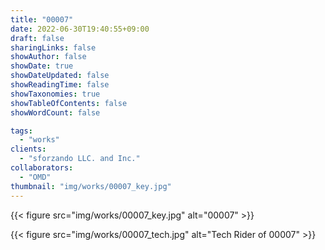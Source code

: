 ```yaml
---
title: "00007"
date: 2022-06-30T19:40:55+09:00
draft: false
sharingLinks: false
showAuthor: false
showDate: true
showDateUpdated: false
showReadingTime: false
showTaxonomies: true
showTableOfContents: false
showWordCount: false

tags:
  - "works"
clients:
  - "sforzando LLC. and Inc."
collaborators:
  - "OMD"
thumbnail: "img/works/00007_key.jpg"
---
```


{{< figure src="img/works/00007_key.jpg" alt="00007" >}}

{{< figure src="img/works/00007_tech.jpg" alt="Tech Rider of 00007" >}}
